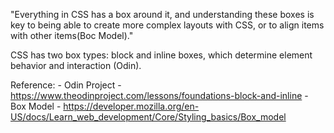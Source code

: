 "Everything in CSS has a box around it, and understanding these boxes is key to being able to create more complex layouts with CSS, or to align items with other items(Boc Model)."

CSS has two box types: block and inline boxes, which determine element behavior and interaction (Odin).

Reference:
	- Odin Project - https://www.theodinproject.com/lessons/foundations-block-and-inline
	- Box Model - https://developer.mozilla.org/en-US/docs/Learn_web_development/Core/Styling_basics/Box_model


